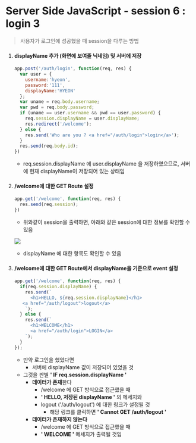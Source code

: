 # Server Side JavaScript - session 6 : login 3

> 사용자가 로그인에 성공했을 때 session을 다루는 방법

1. #### displayName 추가 (화면에 보여줄 닉네임) 및 서버에 저장

   ```js
   app.post('/auth/login', function(req, res) {
     var user = {
       username:'hyeon',
       password:'111',
       displayName:'HYEON'
     };
     var uname = req.body.username;
     var pwd = req.body.password;
     if (uname == user.username && pwd == user.password) {
       req.session.displayName = user.displayName;
       res.redirect('/welcome');
     } else {
       res.send('Who are you ? <a href="/auth/login">login</a>');
     }
     res.send(req.body.id);
   })
   ```

   - req.session.displayName 에 user.displayName 을 저장하였으므로, 서버에 현재 displayName이 저장되어 있는 상태임

2. #### /welcome에 대한 GET Route 설정

   ```js
   app.get('/welcome', function(req, res) {
     res.send(req.session);
   })
   ```

   - 위와같이 session을 출력하면, 아래와 같은 session에 대한 정보를 확인할 수 있음

   ![](https://github.com/antaehyeon/WinterVacation_Project/blob/master/Image/%EC%8A%A4%ED%81%AC%EB%A6%B0%EC%83%B7%202018-01-07%20%EC%98%A4%ED%9B%84%2010.02.32.png)

   - displayName 에 대한 항목도 확인할 수 있음

3. #### /welcome에 대한 GET Route에서 displayName을 기준으로 event 설정

   ```js
   app.get('/welcome', function(req, res) {
     if(req.session.displayName) {
       res.send(`
         <h1>HELLO, ${req.session.displayName}</h1>
   	  <a href="/auth/logout">logout</a>
       `);
     } else {
       res.send(`
         <h1>WELCOME</h1>
         <a href="/auth/login">LOGIN</a>
       `);
     }
   });
   ```

   - 만약 로그인을 했었다면
     - 서버에 displayName 값이 저장되어 있었을 것
   - 그것을 판별 **' IF req.session.displayName '**
     - **데이터가 존재**한다
       - /welcome 에 GET 방식으로 접근했을 때
       - **' HELLO, 저장된 displayName '** 의 메세지와
       - logout ('/auth/logout') 에 대한 링크가 설정될 것
         - 해당 링크를 클릭하면 **' Cannot GET /auth/logout '**
     - **데이터가 존재하지 않는다**
       - /welcome 에 GET 방식으로 접근했을 때
       - **' WELCOME '** 메세지가 출력될 것임

   ​